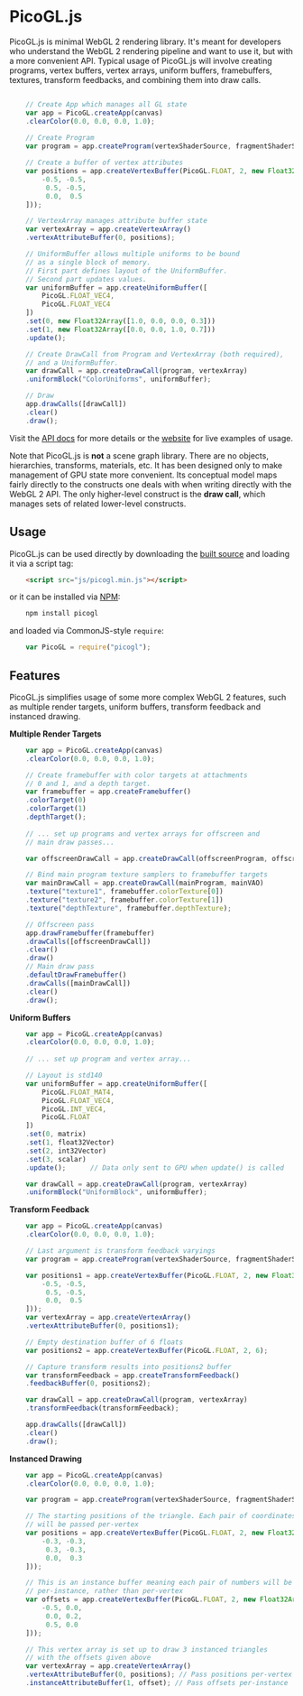 PicoGL.js
========

PicoGL.js is minimal WebGL 2 rendering library. It's meant for developers who understand the WebGL 2 rendering pipeline and want to use it, but with a more convenient API. Typical usage of PicoGL.js will involve creating programs, vertex buffers, vertex arrays, uniform buffers, framebuffers, textures, transform feedbacks, and combining them into draw calls.

```JavaScript

    // Create App which manages all GL state
    var app = PicoGL.createApp(canvas)
    .clearColor(0.0, 0.0, 0.0, 1.0);
    
    // Create Program
    var program = app.createProgram(vertexShaderSource, fragmentShaderSource);

    // Create a buffer of vertex attributes
    var positions = app.createVertexBuffer(PicoGL.FLOAT, 2, new Float32Array([
        -0.5, -0.5,
         0.5, -0.5,
         0.0,  0.5
    ]));

    // VertexArray manages attribute buffer state
    var vertexArray = app.createVertexArray()
    .vertexAttributeBuffer(0, positions);

    // UniformBuffer allows multiple uniforms to be bound
    // as a single block of memory.
    // First part defines layout of the UniformBuffer.
    // Second part updates values.
    var uniformBuffer = app.createUniformBuffer([
        PicoGL.FLOAT_VEC4,
        PicoGL.FLOAT_VEC4
    ])
    .set(0, new Float32Array([1.0, 0.0, 0.0, 0.3]))
    .set(1, new Float32Array([0.0, 0.0, 1.0, 0.7]))
    .update();

    // Create DrawCall from Program and VertexArray (both required),
    // and a UniformBuffer.
    var drawCall = app.createDrawCall(program, vertexArray)
    .uniformBlock("ColorUniforms", uniformBuffer);

    // Draw
    app.drawCalls([drawCall])
    .clear()
    .draw();

``` 
Visit the [API docs](https://tsherif.github.io/picogl.js/docs/) for more details or the [website](https://tsherif.github.io/picogl.js/) for live examples of usage. 

Note that PicoGL.js is **not** a scene graph library. There are no objects, hierarchies, transforms, materials, etc. It has been designed only to make management of GPU state more convenient. Its conceptual model maps fairly directly to the constructs one deals with when writing directly with the WebGL 2 API. The only higher-level construct is the **draw call**, which manages sets of related lower-level constructs.



Usage
-----
PicoGL.js can be used directly by downloading the [built source](https://tsherif.github.io/picogl.js/build/picogl.min.js) and loading it via a script tag:

```HTML
    <script src="js/picogl.min.js"></script>
```

or it can be installed via [NPM](https://www.npmjs.com/package/picogl):

```bash
    npm install picogl
```

and loaded via CommonJS-style `require`:

```JavaScript
    var PicoGL = require("picogl");
```

Features
--------

PicoGL.js simplifies usage of some more complex WebGL 2 features, such as multiple render targets, uniform buffers, transform feedback and instanced drawing.

**Multiple Render Targets**

```JavaScript
    var app = PicoGL.createApp(canvas)
    .clearColor(0.0, 0.0, 0.0, 1.0);

    // Create framebuffer with color targets at attachments 
    // 0 and 1, and a depth target.
    var framebuffer = app.createFramebuffer()
    .colorTarget(0)
    .colorTarget(1)
    .depthTarget();
    
    // ... set up programs and vertex arrays for offscreen and
    // main draw passes...

    var offscreenDrawCall = app.createDrawCall(offscreenProgram, offscreenVAO);

    // Bind main program texture samplers to framebuffer targets
    var mainDrawCall = app.createDrawCall(mainProgram, mainVAO)
    .texture("texture1", framebuffer.colorTexture[0])
    .texture("texture2", framebuffer.colorTexture[1])
    .texture("depthTexture", framebuffer.depthTexture);

    // Offscreen pass
    app.drawFramebuffer(framebuffer)
    .drawCalls([offscreenDrawCall])
    .clear()
    .draw()
    // Main draw pass
    .defaultDrawFramebuffer()
    .drawCalls([mainDrawCall])
    .clear()
    .draw();
```

**Uniform Buffers**

```JavaScript
    var app = PicoGL.createApp(canvas)
    .clearColor(0.0, 0.0, 0.0, 1.0);
    
    // ... set up program and vertex array...

    // Layout is std140
    var uniformBuffer = app.createUniformBuffer([
        PicoGL.FLOAT_MAT4,
        PicoGL.FLOAT_VEC4,
        PicoGL.INT_VEC4,
        PicoGL.FLOAT
    ])
    .set(0, matrix)
    .set(1, float32Vector)
    .set(2, int32Vector)
    .set(3, scalar)
    .update();      // Data only sent to GPU when update() is called

    var drawCall = app.createDrawCall(program, vertexArray)
    .uniformBlock("UniformBlock", uniformBuffer);
```

**Transform Feedback**

```JavaScript
    var app = PicoGL.createApp(canvas)
    .clearColor(0.0, 0.0, 0.0, 1.0);

    // Last argument is transform feedback varyings
    var program = app.createProgram(vertexShaderSource, fragmentShaderSource, ["vPosition"]);

    var positions1 = app.createVertexBuffer(PicoGL.FLOAT, 2, new Float32Array([
        -0.5, -0.5,
         0.5, -0.5,
         0.0,  0.5
    ]));
    var vertexArray = app.createVertexArray()
    .vertexAttributeBuffer(0, positions1);

    // Empty destination buffer of 6 floats
    var positions2 = app.createVertexBuffer(PicoGL.FLOAT, 2, 6);  

    // Capture transform results into positions2 buffer
    var transformFeedback = app.createTransformFeedback()
    .feedbackBuffer(0, positions2);

    var drawCall = app.createDrawCall(program, vertexArray)
    .transformFeedback(transformFeedback);

    app.drawCalls([drawCall])
    .clear()
    .draw();

``` 

**Instanced Drawing**

```JavaScript
    var app = PicoGL.createApp(canvas)
    .clearColor(0.0, 0.0, 0.0, 1.0);

    var program = app.createProgram(vertexShaderSource, fragmentShaderSource);

    // The starting positions of the triangle. Each pair of coordinates
    // will be passed per-vertex
    var positions = app.createVertexBuffer(PicoGL.FLOAT, 2, new Float32Array([
        -0.3, -0.3,
         0.3, -0.3,
         0.0,  0.3
    ]));

    // This is an instance buffer meaning each pair of numbers will be passed
    // per-instance, rather than per-vertex
    var offsets = app.createVertexBuffer(PicoGL.FLOAT, 2, new Float32Array([
        -0.5, 0.0,
         0.0, 0.2,
         0.5, 0.0
    ]));

    // This vertex array is set up to draw 3 instanced triangles 
    // with the offsets given above
    var vertexArray = app.createVertexArray()
    .vertexAttributeBuffer(0, positions); // Pass positions per-vertex
    .instanceAttributeBuffer(1, offset); // Pass offsets per-instance
```
